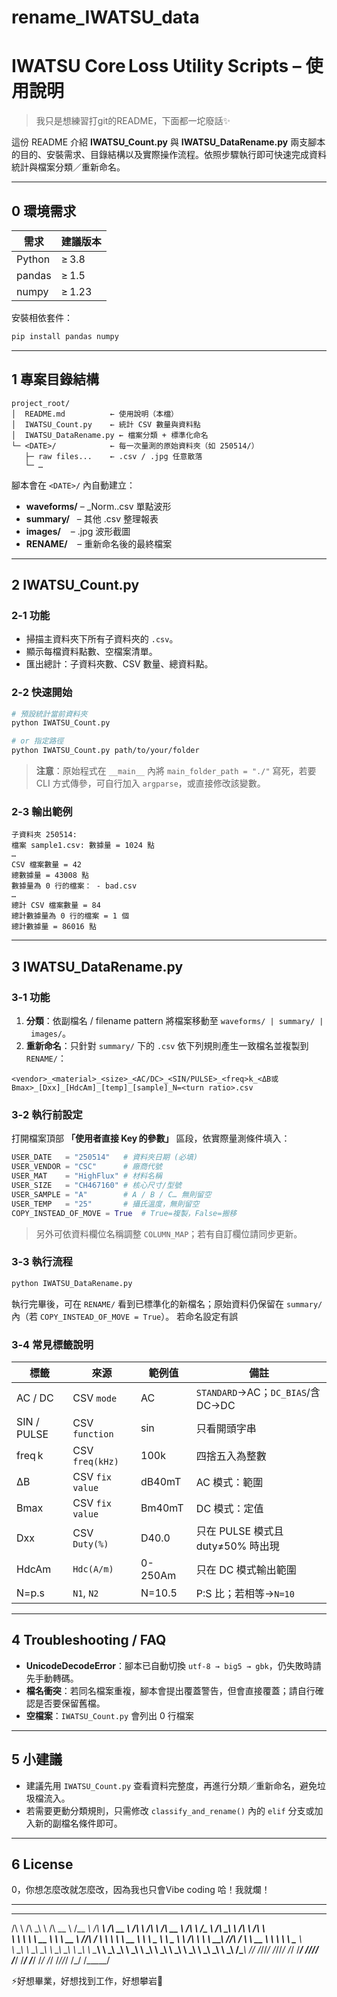 # rename_IWATSU_data


# IWATSU Core Loss Utility Scripts – 使用說明

>我只是想練習打git的README，下面都一坨廢話✨

這份 README 介紹 **IWATSU\_Count.py** 與 **IWATSU\_DataRename.py** 兩支腳本的目的、安裝需求、目錄結構以及實際操作流程。依照步驟執行即可快速完成資料統計與檔案分類／重新命名。

---

## 0 環境需求

| 需求     | 建議版本   |
| ------ | ------ |
| Python | ≥ 3.8  |
| pandas | ≥ 1.5  |
| numpy  | ≥ 1.23 |

安裝相依套件：

```bash
pip install pandas numpy
```

---

## 1 專案目錄結構

```text
project_root/
│  README.md          ← 使用說明（本檔）
│  IWATSU_Count.py    ← 統計 CSV 數量與資料點
│  IWATSU_DataRename.py ← 檔案分類 + 標準化命名
└─ <DATE>/            ← 每一次量測的原始資料夾（如 250514/）
   ├─ raw files...    ← .csv / .jpg 任意散落
   └─ …
```

腳本會在 `<DATE>/` 內自動建立：

* **waveforms/** – \_Norm..csv 單點波形
* **summary/**   – 其他 .csv 整理報表
* **images/**    – .jpg 波形截圖
* **RENAME/**    – 重新命名後的最終檔案

---

## 2 IWATSU\_Count.py

### 2‑1 功能

* 掃描主資料夾下所有子資料夾的 `.csv`。
* 顯示每檔資料點數、空檔案清單。
* 匯出總計：子資料夾數、CSV 數量、總資料點。

### 2‑2 快速開始

```bash
# 預設統計當前資料夾
python IWATSU_Count.py

# or 指定路徑
python IWATSU_Count.py path/to/your/folder
```

> **注意**：原始程式在 `__main__` 內將 `main_folder_path = "./"` 寫死，若要 CLI 方式傳參，可自行加入 `argparse`，或直接修改該變數。

### 2‑3 輸出範例

```
子資料夾 250514:
檔案 sample1.csv: 數據量 = 1024 點
…
CSV 檔案數量 = 42
總數據量 = 43008 點
數據量為 0 行的檔案： - bad.csv
…
總計 CSV 檔案數量 = 84
總計數據量為 0 行的檔案 = 1 個
總計數據量 = 86016 點
```

---

## 3 IWATSU\_DataRename.py

### 3‑1 功能

1. **分類**：依副檔名 / filename pattern 將檔案移動至 `waveforms/ | summary/ | images/`。
2. **重新命名**：只針對 `summary/` 下的 `.csv` 依下列規則產生一致檔名並複製到 `RENAME/`：

```
<vendor>_<material>_<size>_<AC/DC>_<SIN/PULSE>_<freq>k_<ΔB或Bmax>_[Dxx]_[HdcAm]_[temp]_[sample]_N=<turn ratio>.csv
```

### 3‑2 執行前設定

打開檔案頂部 **「使用者直接 Key 的參數」** 區段，依實際量測條件填入：

```python
USER_DATE   = "250514"   # 資料夾日期 (必填)
USER_VENDOR = "CSC"      # 廠商代號
USER_MAT    = "HighFlux" # 材料名稱
USER_SIZE   = "CH467160" # 核心尺寸/型號
USER_SAMPLE = "A"        # A / B / C… 無則留空
USER_TEMP   = "25"       # 攝氏溫度，無則留空
COPY_INSTEAD_OF_MOVE = True  # True=複製，False=搬移
```

> 另外可依資料欄位名稱調整 `COLUMN_MAP`；若有自訂欄位請同步更新。

### 3‑3 執行流程

```bash
python IWATSU_DataRename.py
```

執行完畢後，可在 `RENAME/` 看到已標準化的新檔名；原始資料仍保留在 `summary/` 內（若 `COPY_INSTEAD_OF_MOVE = True`）。
若命名設定有誤

### 3‑4 常見標籤說明

| 標籤        | 來源           | 範例值     | 備註                             |
| ----------- | --------------- | ------- | ------------------------------    |
| AC / DC     | CSV `mode`      | AC      | `STANDARD`→AC；`DC_BIAS`/含DC→DC  |
| SIN / PULSE | CSV `function`  | sin     | 只看開頭字串                        |
| freq k      | CSV `freq(kHz)` | 100k    | 四捨五入為整數                      |
| ΔB          | CSV `fix value` | dB40mT  | AC 模式：範圍                      |
| Bmax        | CSV `fix value` | Bm40mT  | DC 模式：定值                      |
| Dxx         | CSV `Duty(%)`   | D40.0   | 只在 PULSE 模式且 duty≠50% 時出現   |
| HdcAm       | `Hdc(A/m)`      | 0-250Am | 只在 DC 模式輸出範圍                |
| N=p.s       | `N1`, `N2`      | N=10.5  | P\:S 比；若相等→`N=10`              |

---

## 4 Troubleshooting / FAQ

* **UnicodeDecodeError**：腳本已自動切換 `utf-8 → big5 → gbk`，仍失敗時請先手動轉碼。
* **檔名衝突**：若同名檔案重複，腳本會提出覆蓋警告，但會直接覆蓋；請自行確認是否要保留舊檔。
* **空檔案**：`IWATSU_Count.py` 會列出 0 行檔案

---

## 5 小建議

* 建議先用 `IWATSU_Count.py` 查看資料完整度，再進行分類／重新命名，避免垃圾檔流入。
* 若需要更動分類規則，只需修改 `classify_and_rename()` 內的 `elif` 分支或加入新的副檔名條件即可。

---

## 6 License

0，你想怎麼改就怎麼改，因為我也只會Vibe coding 哈！我就爛！

---

 __        __  __     ______     ______   ______        ______     __         __            ______     ______      ______   __  __     __     ______    
/\ \      /\ \_\ \   /\  __ \   /\__  _\ /\  ___\      /\  __ \   /\ \       /\ \          /\  __ \   /\  ___\    /\__  _\ /\ \_\ \   /\ \   /\  ___\   
\ \ \     \ \  __ \  \ \  __ \  \/_/\ \/ \ \  __\      \ \  __ \  \ \ \____  \ \ \____     \ \ \/\ \  \ \  __\    \/_/\ \/ \ \  __ \  \ \ \  \ \___  \  
 \ \_\     \ \_\ \_\  \ \_\ \_\    \ \_\  \ \_____\     \ \_\ \_\  \ \_____\  \ \_____\     \ \_____\  \ \_\         \ \_\  \ \_\ \_\  \ \_\  \/\_____\ 
  \/_/      \/_/\/_/   \/_/\/_/     \/_/   \/_____/      \/_/\/_/   \/_____/   \/_____/      \/_____/   \/_/          \/_/   \/_/\/_/   \/_/   \/_____/ 
                                                                                                                                                        

⚡好想畢業，好想找到工作，好想攀岩🤖
